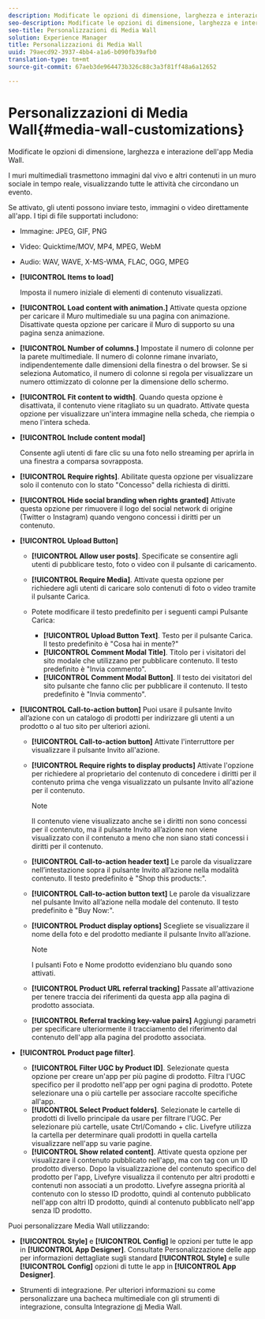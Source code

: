 ```yaml
---
description: Modificate le opzioni di dimensione, larghezza e interazione dell'app Media Wall.
seo-description: Modificate le opzioni di dimensione, larghezza e interazione dell'app Media Wall.
seo-title: Personalizzazioni di Media Wall
solution: Experience Manager
title: Personalizzazioni di Media Wall
uuid: 79aecd92-3937-4bb4-a1a6-b090fb39afb0
translation-type: tm+mt
source-git-commit: 67aeb3de964473b326c88c3a3f81ff48a6a12652

---
```



# Personalizzazioni di Media Wall{#media-wall-customizations}

Modificate le opzioni di dimensione, larghezza e interazione dell'app Media Wall.



I muri multimediali trasmettono immagini dal vivo e altri contenuti in un muro sociale in tempo reale, visualizzando tutte le attività che circondano un evento.

Se attivato, gli utenti possono inviare testo, immagini o video direttamente all'app. I tipi di file supportati includono:

* Immagine: JPEG, GIF, PNG
* Video: Quicktime/MOV, MP4, MPEG, WebM
* Audio: WAV, WAVE, X-MS-WMA, FLAC, OGG, MPEG

* **[!UICONTROL Items to load]**

   Imposta il numero iniziale di elementi di contenuto visualizzati.

* **[!UICONTROL Load content with animation.]** Attivate questa opzione per caricare il Muro multimediale su una pagina con animazione. Disattivate questa opzione per caricare il Muro di supporto su una pagina senza animazione.
* **[!UICONTROL Number of columns.]** Impostate il numero di colonne per la parete multimediale. Il numero di colonne rimane invariato, indipendentemente dalle dimensioni della finestra o del browser. Se si seleziona Automatico, il numero di colonne si regola per visualizzare un numero ottimizzato di colonne per la dimensione dello schermo.
* **[!UICONTROL Fit content to width]**. Quando questa opzione è disattivata, il contenuto viene ritagliato su un quadrato. Attivate questa opzione per visualizzare un'intera immagine nella scheda, che riempia o meno l'intera scheda.
* **[!UICONTROL Include content modal]**

   Consente agli utenti di fare clic su una foto nello streaming per aprirla in una finestra a comparsa sovrapposta.

* **[!UICONTROL Require rights]**. Abilitate questa opzione per visualizzare solo il contenuto con lo stato "Concesso" della richiesta di diritti.
* **[!UICONTROL Hide social branding when rights granted]** Attivate questa opzione per rimuovere il logo del social network di origine (Twitter o Instagram) quando vengono concessi i diritti per un contenuto.

* **[!UICONTROL Upload Button]**

   * **[!UICONTROL Allow user posts]**. Specificate se consentire agli utenti di pubblicare testo, foto o video con il pulsante di caricamento.
   * **[!UICONTROL Require Media]**. Attivate questa opzione per richiedere agli utenti di caricare solo contenuti di foto o video tramite il pulsante Carica.
   * Potete modificare il testo predefinito per i seguenti campi Pulsante Carica:

      * **[!UICONTROL Upload Button Text]**. Testo per il pulsante Carica. Il testo predefinito è "Cosa hai in mente?"
      * **[!UICONTROL Comment Modal Title]**. Titolo per i visitatori del sito modale che utilizzano per pubblicare contenuto. Il testo predefinito è "Invia commento".
      * **[!UICONTROL Comment Modal Button]**. Il testo dei visitatori del sito pulsante che fanno clic per pubblicare il contenuto. Il testo predefinito è "Invia commento".

* **[!UICONTROL Call-to-action button]** Puoi usare il pulsante Invito all’azione con un catalogo di prodotti per indirizzare gli utenti a un prodotto o al tuo sito per ulteriori azioni.

   * **[!UICONTROL Call-to-action button]** Attivate l'interruttore per visualizzare il pulsante Invito all'azione.
   * **[!UICONTROL Require rights to display products]** Attivate l'opzione per richiedere al proprietario del contenuto di concedere i diritti per il contenuto prima che venga visualizzato un pulsante Invito all'azione per il contenuto.

      >[!NOTE]
      >
      >Il contenuto viene visualizzato anche se i diritti non sono concessi per il contenuto, ma il pulsante Invito all’azione non viene visualizzato con il contenuto a meno che non siano stati concessi i diritti per il contenuto.

   * **[!UICONTROL Call-to-action header text]** Le parole da visualizzare nell’intestazione sopra il pulsante Invito all’azione nella modalità contenuto. Il testo predefinito è "Shop this products:".
   * **[!UICONTROL Call-to-action button text]** Le parole da visualizzare nel pulsante Invito all’azione nella modale del contenuto. Il testo predefinito è "Buy Now:".
   * **[!UICONTROL Product display options]** Scegliete se visualizzare il nome della foto e del prodotto mediante il pulsante Invito all’azione.

      >[!NOTE]
      >
      >I pulsanti Foto e Nome prodotto evidenziano blu quando sono attivati.

   * **[!UICONTROL Product URL referral tracking]** Passate all'attivazione per tenere traccia dei riferimenti da questa app alla pagina di prodotto associata.
   * **[!UICONTROL Referral tracking key-value pairs]** Aggiungi parametri per specificare ulteriormente il tracciamento del riferimento dal contenuto dell'app alla pagina del prodotto associata.

* **[!UICONTROL Product page filter]**.
   * **[!UICONTROL Filter UGC by Product ID]**. Selezionate questa opzione per creare un'app per più pagine di prodotto. Filtra l'UGC specifico per il prodotto nell'app per ogni pagina di prodotto. Potete selezionare una o più cartelle per associare raccolte specifiche all'app.
   * **[!UICONTROL Select Product folders]**. Selezionate le cartelle di prodotti di livello principale da usare per filtrare l’UGC. Per selezionare più cartelle, usate Ctrl/Comando + clic. Livefyre utilizza la cartella per determinare quali prodotti in quella cartella visualizzare nell'app su varie pagine.
   * **[!UICONTROL Show related content]**. Attivate questa opzione per visualizzare il contenuto pubblicato nell'app, ma con tag con un ID prodotto diverso. Dopo la visualizzazione del contenuto specifico del prodotto per l'app, Livefyre visualizza il contenuto per altri prodotti e contenuti non associati a un prodotto. Livefyre assegna priorità al contenuto con lo stesso ID prodotto, quindi al contenuto pubblicato nell'app con altri ID prodotto, quindi al contenuto pubblicato nell'app senza ID prodotto.

Puoi personalizzare Media Wall utilizzando:

* **[!UICONTROL Style]** e **[!UICONTROL Config]** le opzioni per tutte le app in **[!UICONTROL App Designer]**. Consultate Personalizzazione delle app per informazioni dettagliate sugli standard **[!UICONTROL Style]** e sulle **[!UICONTROL Config]** opzioni di tutte le app in **[!UICONTROL App Designer]**.

* Strumenti di integrazione. Per ulteriori informazioni su come personalizzare una bacheca multimediale con gli strumenti di integrazione, consulta Integrazione [di](/help/implementation/c-app-integrations/c-media-wall-integration.md) Media Wall.

